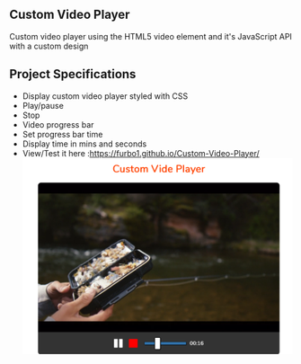 ## Custom Video Player

Custom video player using the HTML5 video element and it's JavaScript API with a custom design

## Project Specifications

- Display custom video player styled with CSS
- Play/pause
- Stop
- Video progress bar
- Set progress bar time
- Display time in mins and seconds
- View/Test it here :https://furbo1.github.io/Custom-Video-Player/
![Alt Text](https://github.com/furbo1/Custom-Video-Player/blob/master/Screenshot_2020-06-12%20Custom%20Video%20Player.png)
